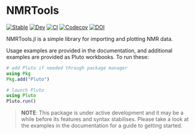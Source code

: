 # NMRTools

[![Stable](https://img.shields.io/badge/docs-stable-blue.svg)](https://waudbygroup.github.io/NMRTools.jl/stable)
[![Dev](https://img.shields.io/badge/docs-dev-blue.svg)](https://waudbygroup.github.io/NMRTools.jl/dev)
[![CI](https://github.com/waudbygroup/NMRTools.jl/actions/workflows/Runtests.yml/badge.svg)](https://github.com/waudbygroup/NMRTools.jl/actions/workflows/Runtests.yml)
[![Codecov](https://codecov.io/gh/waudbygroup/NMRTools.jl/branch/master/graph/badge.svg)](https://codecov.io/gh/waudbygroup/NMRTools.jl)
[![DOI](https://zenodo.org/badge/251587402.svg)](https://zenodo.org/badge/latestdoi/251587402)

<!-- ![NMRTools logo](logo.png) -->

NMRTools.jl is a simple library for importing and plotting NMR data.

Usage examples are provided in the documentation, and additional examples are provided as Pluto workbooks. To run these:
```julia
# add Pluto if needed through package manager
using Pkg
Pkg.add("Pluto")

# launch Pluto
using Pluto
Pluto.run()
```

> **NOTE**: This package is under active development and it may be a while before its features and syntax stabilises. Please take a look at the examples in the documentation for a guide to getting started.
